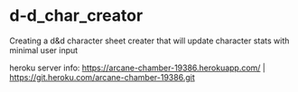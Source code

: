 # d-d_char_creator

Creating a d&d character sheet creater that will update character stats with minimal user input

heroku server info: https://arcane-chamber-19386.herokuapp.com/ | https://git.heroku.com/arcane-chamber-19386.git
